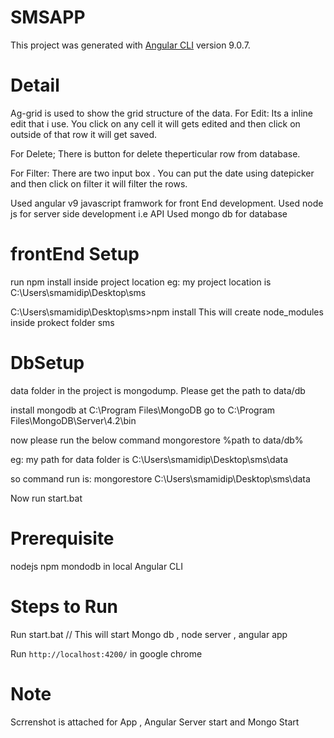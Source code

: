 # SMSAPP

This project was generated with [Angular CLI](https://github.com/angular/angular-cli) version 9.0.7.

# Detail
Ag-grid is used to show the grid structure of the data.
For Edit:
Its a inline edit that i use. You click on any cell it will gets edited and then click on outside of that row it will get saved.

For Delete;
There is button for delete theperticular row from database.

For Filter:
There are two input box . You can put the date using datepicker and then click on filter it will filter the rows.


Used angular v9 javascript framwork for front End development.
Used node js for server side development i.e API
Used mongo db for database
# frontEnd Setup

run npm install inside project location
eg: my project location is C:\Users\smamidip\Desktop\sms

C:\Users\smamidip\Desktop\sms>npm install
This will create node_modules inside prokect folder sms

# DbSetup
data folder in the project is mongodump.  Please get the path to data/db

install mongodb at C:\Program Files\MongoDB
go to C:\Program Files\MongoDB\Server\4.2\bin

now please run the below command
mongorestore %path to data/db%

eg: my path for data folder is C:\Users\smamidip\Desktop\sms\data

so command run is: 
mongorestore C:\Users\smamidip\Desktop\sms\data

Now run start.bat  

# Prerequisite
nodejs
npm
mondodb in local
Angular CLI

# Steps to Run
Run start.bat // This will start Mongo db , node server , angular app

Run `http://localhost:4200/` in google chrome

# Note
Scrrenshot is attached for App , Angular Server start and Mongo Start
